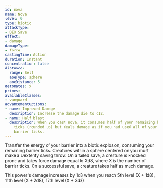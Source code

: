 ```yaml
---
id: nova
name: Nova
level: 0
type: biotic
attackType:
- DEX Save
effect:
- damage
damageType:
- force
castingTime: Action
duration: Instant
concentration: false
distance:
  range: Self
  aoeType: sphere
  aoeDistance: 5
detonates: x
primes:
availableClasses:
- vanguard
advancementOptions:
- name: Improved Damage
  description: Increase the damage die to d12.
- name: Half blast
  description: When you cast nova, it consumes half of your remaining barrier
    ticks (rounded up) but deals damage as if you had used all of your remaining
    barrier ticks.
---
```

Transfer the energy of your barrier into a biotic explosion, consuming your remaining barrier ticks. Creatures within a
<me-distance length="5" adj/> sphere centered on you must make a Dexterity saving throw. On a failed save, a creature is knocked prone and takes
force damage equal to Xd8, where X is the number of barrier ticks. On a successful save, a creature takes half as much
damage.

This power's damage increases by 1d8 when you reach 5th level (X + 1d8), 11th level (X + 2d8), 17th level (X + 3d8)
